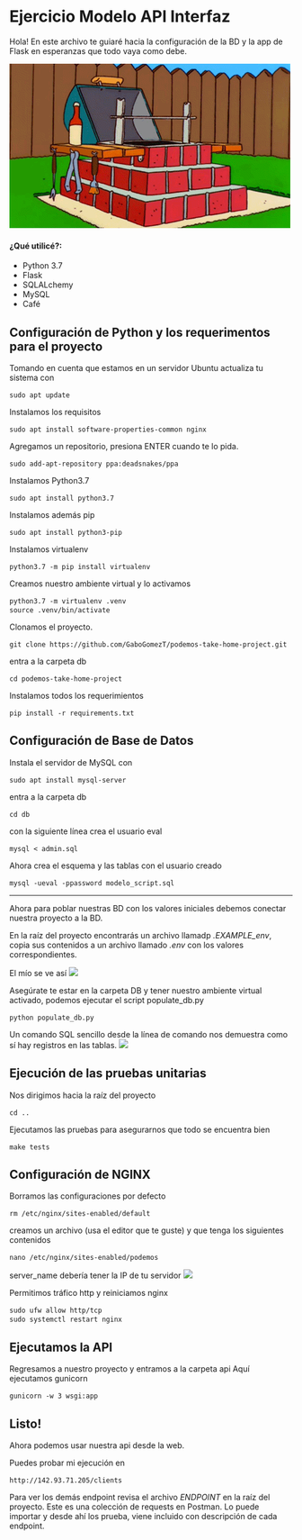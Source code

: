 # Ejercicio Modelo API Interfaz

Hola! En este archivo te guiaré hacia la configuración de la BD y la app de Flask en esperanzas que todo vaya como debe.

![](build.gif)

#### ¿Qué utilicé?:
* Python 3.7
* Flask
* SQLALchemy
* MySQL
* Café

## Configuración de Python y los requerimentos para el proyecto
Tomando en cuenta que estamos en un servidor Ubuntu
actualiza tu sistema con
```
sudo apt update
```
Instalamos los requisitos
```
sudo apt install software-properties-common nginx
```
Agregamos un repositorio, presiona ENTER cuando te lo pida.
```
sudo add-apt-repository ppa:deadsnakes/ppa
```
Instalamos Python3.7
```
sudo apt install python3.7
```
Instalamos además pip
```
sudo apt install python3-pip
````
Instalamos virtualenv
```
python3.7 -m pip install virtualenv
```
Creamos nuestro ambiente virtual y lo activamos
```
python3.7 -m virtualenv .venv
source .venv/bin/activate
```
Clonamos el proyecto.
```
git clone https://github.com/GaboGomezT/podemos-take-home-project.git
```
entra a la carpeta db
```
cd podemos-take-home-project
```

Instalamos todos los requerimientos
```
pip install -r requirements.txt
```

## Configuración de Base de Datos

Instala el servidor de MySQL con 
```
sudo apt install mysql-server
```
entra a la carpeta db
```
cd db
```
con la siguiente línea crea el usuario eval
```
mysql < admin.sql
```
Ahora crea el esquema y las tablas con el usuario creado
```
mysql -ueval -ppassword modelo_script.sql
```
---
Ahora para poblar nuestras BD con los valores iniciales debemos conectar nuestra proyecto a la BD.

En la raíz del proyecto encontrarás un archivo llamadp *.EXAMPLE_env*, copia sus contenidos a un archivo llamado *.env* con los valores correspondientes.

El mío se ve así
![](env_file.png)

Asegúrate te estar en la carpeta DB y tener nuestro ambiente virtual activado, podemos ejecutar el script populate_db.py
```
python populate_db.py
```
Un comando SQL sencillo desde la línea de comando nos demuestra como sí hay registros en las tablas.
![](db_screen.png)

## Ejecución de las pruebas unitarias
Nos dirigimos hacia la raíz del proyecto
```
cd ..
```
Ejecutamos las pruebas para asegurarnos que todo se encuentra bien
```
make tests
```

## Configuración de NGINX
Borramos las configuraciones por defecto
```
rm /etc/nginx/sites-enabled/default
```
creamos un archivo (usa el editor que te guste) y que tenga los siguientes contenidos
```
nano /etc/nginx/sites-enabled/podemos
```
server_name debería tener la IP de tu servidor
![](nginx_config.png)

Permitimos tráfico http y reiniciamos nginx
```
sudo ufw allow http/tcp
sudo systemctl restart nginx
```

## Ejecutamos la API

Regresamos a nuestro proyecto
y entramos a la carpeta api
Aquí ejecutamos gunicorn
```
gunicorn -w 3 wsgi:app
```
## Listo! 
Ahora podemos usar nuestra api desde la web.

Puedes probar mi ejecución en 
```
http://142.93.71.205/clients
```
Para ver los demás endpoint revisa el archivo *ENDPOINT* en la raíz del proyecto.
Este es una colección de requests en Postman. Lo puede importar y desde ahí los prueba, viene incluido con descripción de cada endpoint.